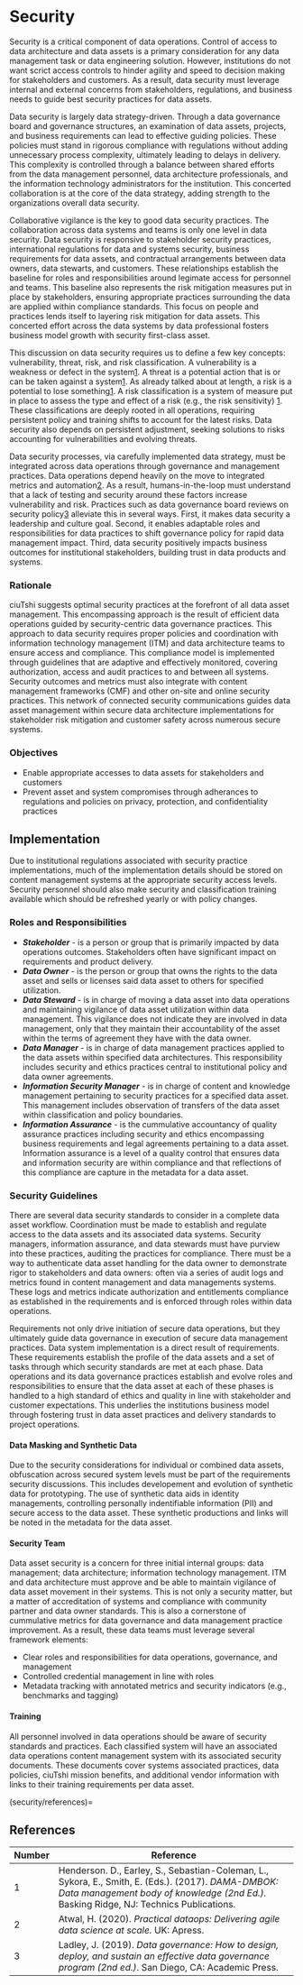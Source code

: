 # Security

Security is a critical component of data operations. Control of access to data architecture and data assets is a primary consideration for any data management task or data engineering solution. However, institutions do not want scrict access controls to hinder agility and speed to decision making for stakeholders and customers. As a result, data security must leverage internal and external concerns from stakeholders, regulations, and business needs to guide best security practices for data assets.

Data security is largely data strategy-driven. Through a data governance board and governance structures, an examination of data assets, projects, and business requirements can lead to effective guiding policies. These policies must stand in rigorous compliance with regulations without adding unnecessary process complexity, ultimately leading to delays in delivery. This complexity is controlled through a balance between shared efforts from the data management personnel, data architecture professionals, and the information technology administrators for the institution. This concerted collaboration is at the core of the data strategy, adding strength to the organizations overall data security.

Collaborative vigilance is the key to good data security practices. The collaboration across data systems and teams is only one level in data security. Data security is responsive to stakeholder security practices, international regulations for data and systems security, business requirements for data assets, and contractual arrangements between data owners, data stewarts, and customers. These relationships establish the baseline for roles and responsibilities around legimate access for personnel and teams. This baseline also represents the risk mitigation measures put in place by stakeholders, ensuring appropriate practices surrounding the data are applied within compliance standards. This focus on people and practices lends itself to layering risk mitigation for data assets. This concerted effort across the data systems by data professional fosters business model growth with security first-class asset.

This discussion on data security requires us to define a few key concepts: vulnerability, threat, risk, and risk classification. A vulnerability is a weakness or defect in the system[1](security/references). A threat is a potential action that is or can be taken against a system[1](security/references). As already talked about at length, a risk is a potential to lose something[1](security/references). A risk classification is a system of measure put in place to assess the type and effect of a risk (e.g., the risk sensitivity) [1](security/references). These classifications are deeply rooted in all operations, requiring persistent policy and training shifts to account for the latest risks. Data security also depends on persistent adjustment, seeking solutions to risks accounting for vulnerabilities and evolving threats.

Data security processes, via carefully implemented data strategy, must be integrated across data operations through governance and management practices. Data operations depend heavily on the move to integrated metrics and automation[2](security/references). As a result, humans-in-the-loop must understand that a lack of testing and security around these factors increase vulnerability and risk. Practices such as data governance board reviews on security policy[3](security/references) alleviate this in several ways. First, it makes data security a leadership and culture goal. Second, it enables adaptable roles and responsibilities for data practices to shift governance policy for rapid data management impact. Third, data security positively impacts business outcomes for institutional stakeholders, building trust in data products and systems.

### Rationale

ciuTshi suggests optimal security practices at the forefront of all data asset management. This encompassing approach is the result of efficient data operations guided by security-centric data governance practices. This approach to data security requires proper policies and coordination with information technology management (ITM) and data architecture teams to ensure access and compliance. This compliance model is implemented through guidelines that are adaptive and effectively monitored, covering authorization, access and audit practices to and between all systems. Security outcomes and metrics must also integrate with content management frameworks (CMF) and other on-site and online security practices. This network of connected security communications guides data asset management within secure data architecture implementations for stakeholder risk mitigation and customer safety across numerous secure systems.

### Objectives

* Enable appropriate accesses to data assets for stakeholders and customers
* Prevent asset and system compromises through adherances to regulations and policies on privacy, protection, and confidentiality practices

## Implementation

Due to institutional regulations associated with security practice implementations, much of the implementation details should be stored on content management systems at the appropriate security access levels. Security personnel should also make security and classification training available which should be refreshed yearly or with policy changes.

### Roles and Responsibilities

* __*Stakeholder*__ - is a person or group that is primarily impacted by data operations outcomes. Stakeholders often have significant impact on requirements and product delivery.
* __*Data Owner*__ - is the person or group that owns the rights to the data asset and sells or licenses said data asset to others for specified utilization.
* __*Data Steward*__ - is in charge of moving a data asset into data operations and maintaining vigilance of data asset utilization within data management. This vigilance does not indicate they are involved in data management, only that they maintain their accountability of the asset within the terms of agreement they have with the data owner.
* __*Data Manager*__ - is in charge of data management practices applied to the data assets within specified data architectures. This responsibility includes security and ethics practices central to institutional policy and data owner agreements.
* __*Information Security Manager*__ - is in charge of content and knowledge management pertaining to security practices for a specified data asset. This management includes observation of transfers of the data asset within classification and policy boundaries.
* __*Information Assurance*__ - is the cummulative accountancy of quality assurance practices including security and ethics encompassing business requirements and legal agreements pertaining to a data asset. Information assurance is a level of a quality control that ensures data and information security are within compliance and that reflections of this compliance are capture in the metadata for a data asset.

### Security Guidelines

There are several data security standards to consider in a complete data asset workflow. Coordination must be made to establish and regulate access to the data assets and its associated data systems. Security managers, information assurance, and data stewards must have purview into these practices, auditing the practices for compliance. There must be a way to authenticate data asset handling for the data owner to demonstrate rigor to stakeholders and data owners: often via a series of audit logs and metrics found in content management and data managements systems. These logs and metrics indicate authorization and entitlements compliance as established in the requirements and is enforced through roles within data operations.

Requirements not only drive initiation of secure data operations, but they ultimately guide data governance in execution of secure data management practices. Data system implementation is a direct result of requirements. These requirements establish the profile of the data assets and a set of tasks through which security standards are met at each phase. Data operations and its data governance practices establish and evolve roles and responsibilities to ensure that the data asset at each of these phases is handled to a high standard of ethics and quality in line with stakeholder and customer expectations. This underlies the institutions business model through fostering trust in data asset practices and delivery standards to project operations.

#### Data Masking and Synthetic Data

Due to the security considerations for individual or combined data assets, obfuscation across secured system levels must be part of the requirements security discussions. This includes developement and evolution of synthetic data for prototyping. The use of synthetic data aids in identity managements, controlling personally indentifiable information (PII) and secure access to the data asset. These synthetic productions and links will be noted in the metadata for the data asset.

#### Security Team

Data asset security is a concern for three initial internal groups: data management; data architecture; information technology management. ITM and data architecture must approve and be able to maintain vigilance of data asset movement in their systems. This is not only a security matter, but a matter of accreditation of systems and compliance with community partner and data owner standards. This is also a cornerstone of cummulative metrics for data governance and data management practice improvement. As a result, these data teams must leverage several framework elements:

* Clear roles and responsibilities for data operations, governance, and management
* Controlled credential management in line with roles
* Metadata tracking with annotated metrics and security indicators (e.g., benchmarks and tagging)

#### Training

All personnel involved in data operations should be aware of security standards and practices. Each classified system will have an associated data operations content management system with its associated security documents. These documents cover systems associated practices, data policies, ciuTshi mission benefits, and additional vendor information with links to their training requirements per data asset.

(security/references)=

## References

Number|Reference
--|--
1|Henderson. D., Earley, S., Sebastian-Coleman, L., Sykora, E., Smith, E. (Eds.). (2017). *DAMA-DMBOK: Data management body of knowledge (2nd Ed.).* Basking Ridge, NJ: Technics Publications.
2|Atwal, H. (2020). *Practical dataops: Delivering agile data science at scale.* UK: Apress.
3|Ladley, J. (2019). *Data governance: How to design, deploy, and sustain an effective data governance program (2nd ed.)*. San Diego, CA: Academic Press.